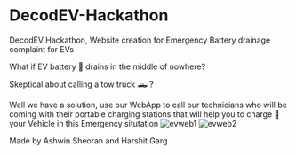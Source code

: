 # DecodEV-Hackathon
DecodEV Hackathon, Website creation for Emergency Battery drainage complaint for EVs

What if EV battery :battery: drains in the middle of nowhere?

Skeptical about calling a tow truck :pickup_truck: ?

Well we have a solution, use our WebApp to call our technicians who will be coming with their portable charging stations that will help you to charge :electric_plug: your Vehicle in this Emergency situtation
![evweb1](https://user-images.githubusercontent.com/88393756/189523799-22929c05-69ec-4946-942d-6e29b71720e0.jpg)
![evweb2](https://user-images.githubusercontent.com/88393756/189523803-30cc7924-144b-44e0-944c-dc80b5b5a6f0.jpg)

Made by Ashwin Sheoran and Harshit Garg
